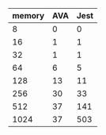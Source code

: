 | memory | AVA | Jest |
| ------ | --- | ---- |
| 8      | 0   | 0    |
| 16     | 1   | 1    |
| 32     | 1   | 1    |
| 64     | 6   | 5    |
| 128    | 13  | 11   |
| 256    | 30  | 33   |
| 512    | 37  | 141  |
| 1024   | 37  | 503  |
